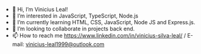 - 👋 Hi, I’m Vinicius Leal!
- 👀 I’m interested in JavaScript, TypeScript, Node.js
- 🌱 I’m currently learning HTML, CSS, JavaScript, Node JS and Express.js.
- 💞️ I’m looking to collaborate in projects back end.
- 📫 How to reach me https://www.linkedin.com/in/vinicius-silva-leal/ / E-mail: vinicius-leal1999@outlook.com

<!---
LealVinicius/LealVinicius is a ✨ special ✨ repository because its `README.md` (this file) appears on your GitHub profile.
You can click the Preview link to take a look at your changes.
--->
